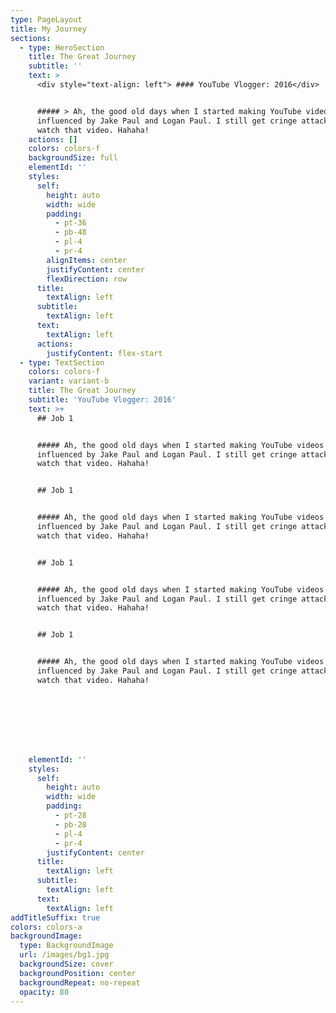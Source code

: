 ```yaml
---
type: PageLayout
title: My Journey
sections:
  - type: HeroSection
    title: The Great Journey
    subtitle: ''
    text: >
      <div style="text-align: left"> #### YouTube Vlogger: 2016</div>


      ##### > Ah, the good old days when I started making YouTube videos and was
      influenced by Jake Paul and Logan Paul. I still get cringe attacks if I
      watch that video. Hahaha!
    actions: []
    colors: colors-f
    backgroundSize: full
    elementId: ''
    styles:
      self:
        height: auto
        width: wide
        padding:
          - pt-36
          - pb-48
          - pl-4
          - pr-4
        alignItems: center
        justifyContent: center
        flexDirection: row
      title:
        textAlign: left
      subtitle:
        textAlign: left
      text:
        textAlign: left
      actions:
        justifyContent: flex-start
  - type: TextSection
    colors: colors-f
    variant: variant-b
    title: The Great Journey
    subtitle: 'YouTube Vlogger: 2016'
    text: >+
      ## Job 1


      ##### Ah, the good old days when I started making YouTube videos and was
      influenced by Jake Paul and Logan Paul. I still get cringe attacks if I
      watch that video. Hahaha!


      ## Job 1


      ##### Ah, the good old days when I started making YouTube videos and was
      influenced by Jake Paul and Logan Paul. I still get cringe attacks if I
      watch that video. Hahaha!


      ## Job 1


      ##### Ah, the good old days when I started making YouTube videos and was
      influenced by Jake Paul and Logan Paul. I still get cringe attacks if I
      watch that video. Hahaha!


      ## Job 1


      ##### Ah, the good old days when I started making YouTube videos and was
      influenced by Jake Paul and Logan Paul. I still get cringe attacks if I
      watch that video. Hahaha!








    elementId: ''
    styles:
      self:
        height: auto
        width: wide
        padding:
          - pt-28
          - pb-28
          - pl-4
          - pr-4
        justifyContent: center
      title:
        textAlign: left
      subtitle:
        textAlign: left
      text:
        textAlign: left
addTitleSuffix: true
colors: colors-a
backgroundImage:
  type: BackgroundImage
  url: /images/bg1.jpg
  backgroundSize: cover
  backgroundPosition: center
  backgroundRepeat: no-repeat
  opacity: 80
---
```

